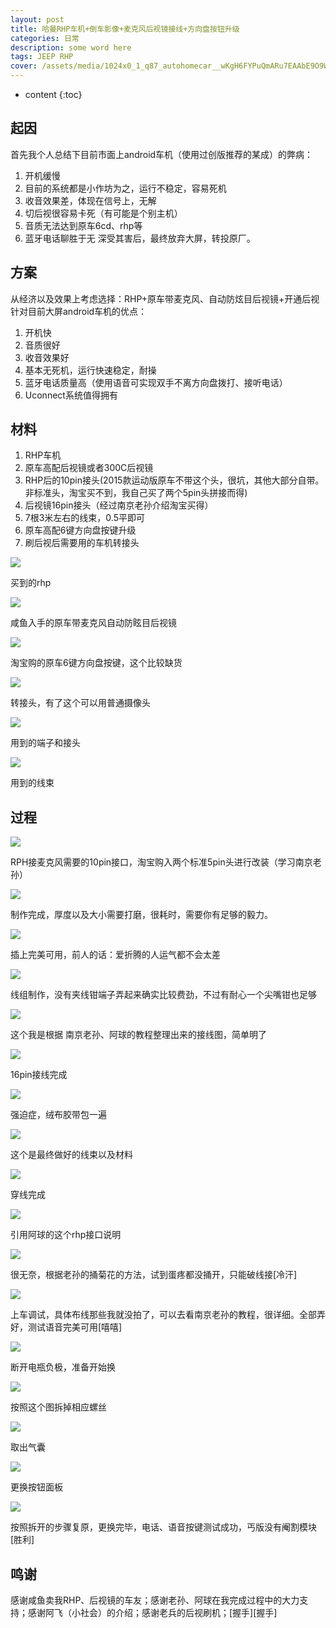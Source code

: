 ```yaml
---
layout: post
title: 哈曼RHP车机+倒车影像+麦克风后视镜接线+方向盘按钮升级
categories: 日常
description: some word here
tags: JEEP RHP
cover: /assets/media/1024x0_1_q87_autohomecar__wKgH6FYPuQmARu7EAAbE9O9WNJc670.jpg
---
```

* content
{:toc}
## 起因

首先我个人总结下目前市面上android车机（使用过创版推荐的某成）的弊病：
1. 开机缓慢
2. 目前的系统都是小作坊为之，运行不稳定，容易死机
3. 收音效果差，体现在信号上，无解
4. 切后视很容易卡死（有可能是个别主机）
5. 音质无法达到原车6cd、rhp等
6. 蓝牙电话聊胜于无
深受其害后，最终放弃大屏，转投原厂。

## 方案
从经济以及效果上考虑选择：RHP+原车带麦克风、自动防炫目后视镜+开通后视
针对目前大屏android车机的优点：
1. 开机快
2. 音质很好
3. 收音效果好
4. 基本无死机，运行快速稳定，耐操
6. 蓝牙电话质量高（使用语音可实现双手不离方向盘拨打、接听电话）
7. Uconnect系统值得拥有

## 材料
1. RHP车机
2. 原车高配后视镜或者300C后视镜
3. RHP后的10pin接头(2015款运动版原车不带这个头，很坑，其他大部分自带。非标准头，淘宝买不到，我自己买了两个5pin头拼接而得)
4. 后视镜16pin接头（经过南京老孙介绍淘宝买得）
5. 7根3米左右的线束，0.5平即可
6. 原车高配6键方向盘按键升级
7. 刷后视后需要用的车机转接头

![](/assets/media/500_wKgH5VotCHeAX69IAAENTPVDXy4547.jpg)
<p class="img-instructions">买到的rhp</p>

![](/assets/media/500_wKgFW1otCCmAThIAAAH6BCA7p88347.jpg)
<p class="img-instructions">咸鱼入手的原车带麦克风自动防眩目后视镜</p>

![](/assets/media/500_wKgFVVouJNqActSbAAT4kOIJ6RM247.jpg)
<p class="img-instructions">淘宝购的原车6键方向盘按键，这个比较缺货</p>

![](/assets/media/500_wKjBzlouKVeAP_VjAAKx3gq_rSo024.jpg)
<p class="img-instructions">转接头，有了这个可以用普通摄像头</p>

![](/assets/media/500_wKjBzVotBKCAOP0SAAH22ODeCO0012.jpg)
<p class="img-instructions">用到的端子和接头</p>

![](/assets/media/500_wKgH0VotBKyASJR1AAVMpNcOj_M861.jpg)
<p class="img-instructions">用到的线束</p>

## 过程


![](/assets/media/500_wKgH41otAFmARI-yAAGc7cTUPbw865.jpg)
<p class="img-instructions">RPH接麦克风需要的10pin接口，淘宝购入两个标准5pin头进行改装（学习南京老孙）</p>

![](/assets/media/500_wKgH5VotAQGAbLjEAAJta4bSJAM861.jpg)
<p class="img-instructions">制作完成，厚度以及大小需要打磨，很耗时，需要你有足够的毅力。</p>

![](/assets/media/500_wKjBzFotAWOAeT26AAFcMelRMWg422.jpg)
<p class="img-instructions">插上完美可用，前人的话：爱折腾的人运气都不会太差</p>

![](/assets/media/500_wKgH3lotAfOAVQhqAAZO_cVT5n8817.jpg)
<p class="img-instructions">线组制作，没有夹线钳端子弄起来确实比较费劲，不过有耐心一个尖嘴钳也足够</p>

![](/assets/media/500_wKgH51otAmmADyzDAALZGj-_DX4499.jpg)
<p class="img-instructions">这个我是根据 南京老孙、阿球的教程整理出来的接线图，简单明了</p>

![](/assets/media/500_wKgHZVotAriASO8zAAKTSsL1LWg921.jpg)
<p class="img-instructions">16pin接线完成</p>

![](/assets/media/500_wKgH31otAuuAFMCoAAFhC7x81Hw618.jpg)
<p class="img-instructions">强迫症，绒布胶带包一遍</p>

![](/assets/media/500_wKgHy1os_6aAMpxFAAguIrWmwGo443.jpg)
<p class="img-instructions">这个是最终做好的线束以及材料</p>

![](/assets/media/500_wKgHzVotBp2AblchAAG3rpGVPmc893.jpg)
<p class="img-instructions">穿线完成</p>

![](/assets/media/500_wKgH5lotB8aASYG6AAJtUwbmk7Q880.jpg)
<p class="img-instructions">引用阿球的这个rhp接口说明</p>

![](/assets/media/500_wKgH21otB16AWF3wAAjl8f_vJQk922.jpg)
<p class="img-instructions">很无奈，根据老孙的捅菊花的方法，试到蛋疼都没捅开，只能破线接[冷汗]</p>

![](/assets/media/500_wKgH1FotA8qARHcmAAHkD6b22Og323.jpg)
<p class="img-instructions">上车调试，具体布线那些我就没拍了，可以去看南京老孙的教程，很详细。全部弄好，测试语音完美可用[嘻嘻]</p>

![](/assets/media/500_wKgH0VouJVuAIKE4AAK5GTSd-xs456.jpg)
<p class="img-instructions">断开电瓶负极，准备开始换</p>

![](/assets/media/500_wKgH4FouJXOAe5yMAAcjMEixwD8706.jpg)
<p class="img-instructions">按照这个图拆掉相应螺丝</p>

![](/assets/media/500_wKjBxVouJZ6Ab6QfAAKJ-ubAvvQ336.jpg)
<p class="img-instructions">取出气囊</p>

![](/assets/media/500_wKjBxVouJcWABvKPAAIx1FB8Nt8577.jpg)
<p class="img-instructions">更换按钮面板</p>

![](/assets/media/500_wKjBylouJf2Af9QSAAcry2r6js0731.jpg)
<p class="img-instructions">按照拆开的步骤复原，更换完毕，电话、语音按键测试成功，丐版没有阉割模块[胜利]</p>

## 鸣谢
感谢咸鱼卖我RHP、后视镜的车友；感谢老孙、阿球在我完成过程中的大力支持；感谢阿飞（小社会）的介绍；感谢老兵的后视刷机；[握手][握手]
